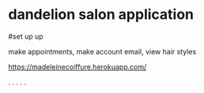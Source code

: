 # dandelion salon application

#set up up

make appointments, make account email, view hair styles 

https://madeleinecoiffure.herokuapp.com/

.
.
.
.
.
